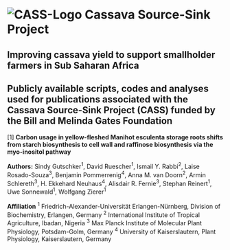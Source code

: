 # ![CASS-Logo](https://cass-research.org/wp-content/uploads/2019/05/CASS-Logo_freigestellt.png) Cassava Source-Sink Project 

## Improving cassava yield to support smallholder farmers in Sub Saharan Africa 
## Publicly available scripts, codes and analyses used for publications associated with the Cassava Source-Sink Project (CASS) funded by the Bill and Melinda Gates Foundation

[1] **Carbon usage in yellow-fleshed Manihot esculenta storage roots shifts from starch biosynthesis to cell wall and raffinose biosynthesis via the myo-inositol pathway**


**Authors:** Sindy Gutschker<sup>1</sup>, David Ruescher<sup>1</sup>, Ismail Y. Rabbi<sup>2</sup>, Laise Rosado-Souza<sup>3</sup>, Benjamin Pommerrenig<sup>4</sup>, Anna M. van Doorn<sup>2</sup>, Armin Schlereth<sup>3</sup>, H. Ekkehard Neuhaus<sup>4</sup>, Alisdair R. Fernie<sup>3</sup>, Stephan Reinert<sup>1</sup>, Uwe Sonnewald<sup>1</sup>, Wolfgang Zierer<sup>1</sup>
 
**Affiliation**
<sup>1</sup> Friedrich-Alexander-Universität Erlangen-Nürnberg, Division of Biochemistry, Erlangen, Germany
<sup>2</sup> International Institute of Tropical Agriculture, Ibadan, Nigeria
<sup>3</sup> Max Planck Institute of Molecular Plant Physiology, Potsdam-Golm, Germany
<sup>4</sup> University of Kaiserslautern, Plant Physiology, Kaiserslautern, Germany


